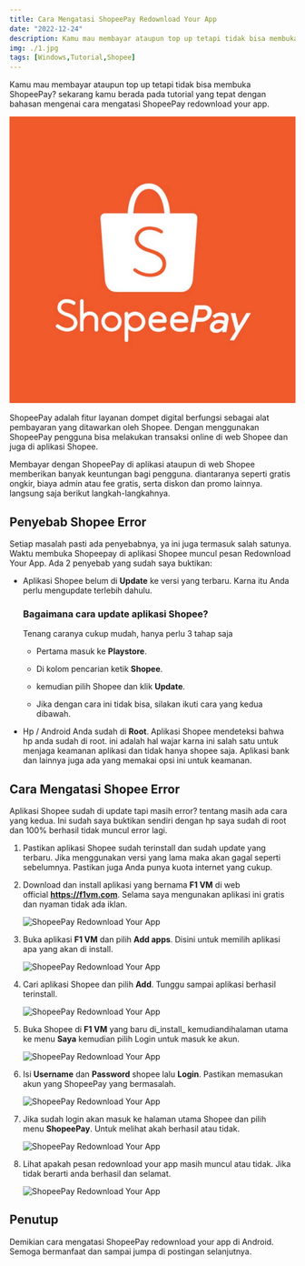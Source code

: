 ```yaml
---
title: Cara Mengatasi ShopeePay Redownload Your App
date: "2022-12-24"
description: Kamu mau membayar ataupun top up tetapi tidak bisa membuka ShopeePay? sekarang kamu berada pada tutorial cara mengatasi ShopeePay redownload your app.
img: ./1.jpg
tags: [Windows,Tutorial,Shopee]
---
```


Kamu mau membayar ataupun top up tetapi tidak bisa membuka ShopeePay? sekarang kamu berada pada tutorial yang tepat dengan bahasan mengenai cara mengatasi ShopeePay redownload your app.

![Shopeepay](./1.jpg)

ShopeePay adalah fitur layanan dompet digital berfungsi sebagai alat pembayaran yang ditawarkan oleh Shopee. Dengan menggunakan ShopeePay pengguna bisa melakukan transaksi online di web Shopee dan juga di aplikasi Shopee.

Membayar dengan ShopeePay di aplikasi ataupun di web Shopee memberikan banyak keuntungan bagi pengguna. diantaranya seperti gratis ongkir, biaya admin atau fee gratis, serta diskon dan promo lainnya. langsung saja berikut langkah-langkahnya.

## Penyebab Shopee Error

Setiap masalah pasti ada penyebabnya, ya ini juga termasuk salah satunya. Waktu membuka Shopeepay di aplikasi Shopee muncul pesan Redownload Your App. Ada 2 penyebab yang sudah saya buktikan:

*   Aplikasi Shopee belum di **Update** ke versi yang terbaru. Karna itu Anda perlu mengupdate terlebih dahulu.

    ### Bagaimana cara update aplikasi Shopee?
    
    Tenang caranya cukup mudah, hanya perlu 3 tahap saja

    *   Pertama masuk ke **Playstore**.

    *   Di kolom pencarian ketik **Shopee**.

    *   kemudian pilih Shopee dan klik **Update**.

    *   Jika dengan cara ini tidak bisa, silakan ikuti cara yang kedua dibawah.

*   Hp / Android Anda sudah di **Root**. Aplikasi Shopee mendeteksi bahwa hp anda sudah di root. ini adalah hal wajar karna ini salah satu untuk menjaga keamanan aplikasi dan tidak hanya shopee saja. Aplikasi bank dan lainnya juga ada yang memakai opsi ini untuk keamanan.

## Cara Mengatasi Shopee Error

Aplikasi Shopee sudah di update tapi masih error? tentang masih ada cara yang kedua. Ini sudah saya buktikan sendiri dengan hp saya sudah di root dan 100% berhasil tidak muncul error lagi.

1. Pastikan aplikasi Shopee sudah terinstall dan sudah update yang terbaru. Jika menggunakan versi yang lama maka akan gagal seperti sebelumnya. Pastikan juga Anda punya kuota internet yang cukup.

2. Download dan install aplikasi yang bernama **F1 VM** di web official **https://f1vm.com**. Selama saya mengunakan aplikasi ini gratis dan nyaman tidak ada iklan.

    ![ShopeePay Redownload Your App](https://blogger.googleusercontent.com/img/b/R29vZ2xl/AVvXsEipyn6ecgW3iFaK_8Paq0dqn0exphlipLXSS3M7_Cfg8YLEWr948aFMPGYVQe74zn7DSrhHYV3-NwhG385QVkOPW77gdo-QMCZ-QsN0DK5865ZqqIVncUltyVETW3AoDDZhxf_HYui63rxzJMhSn4lH6pvDb3wzQZG79u_AWqYL0Hs9ifvrc2-AFeoBSA/w180-h320/IMG_20220808_112244.jpg)

3.  Buka aplikasi **F1 VM** dan pilih **Add apps**. Disini untuk memilih aplikasi apa yang akan di install.

    ![ShopeePay Redownload Your App](https://blogger.googleusercontent.com/img/b/R29vZ2xl/AVvXsEjGaAZ3JjYE-oOYeJef9VtB63ncR7IXUkSkMpfww8mInUE8CNKpJWRO1jvmSbH8ZIt0V7XRpEJL-HDsezUGk82bvw7YCd2FbtXLLhEt1f3F_JOW5woMtij85dGGQVjoCovWEiNWg-sKbYf0riOSw54Cf73LfPUcwvV7IPgYGmScd2djrZDt8m4Zb8-ekA/w180-h320/IMG_20220808_112610.jpg)

4. Cari aplikasi Shopee dan pilih **Add**. Tunggu sampai aplikasi berhasil terinstall.

    ![ShopeePay Redownload Your App](https://blogger.googleusercontent.com/img/b/R29vZ2xl/AVvXsEgv_vkZC8UfsQLbZvVfLBEeuMwhKro52yc2riHqEumg_qZKpqb1B-8DxQOAFNuUAu9CZ_c3n8Sio-0XtlLlI3LfiXFvIkrj0K7Fjb8IPgX0XBz1OtWiKXKiuE8CSIDr9dNV7bxhYtvny_ym4ccJ1J3_dDjmWA5Fn1F6ZgxYqjRdou7KWMDCAnThPhK9GQ/w180-h320/IMG_20220808_112934.jpg)

5. Buka Shopee di **F1 VM** yang baru di_install_ kemudiandihalaman utama ke menu **Saya** kemudian pilih Login untuk masuk ke akun.

    ![ShopeePay Redownload Your App](https://blogger.googleusercontent.com/img/b/R29vZ2xl/AVvXsEiKdEHr0ylJq_FtWoNg9akmfGzFoc8tIgC-n8oY0HewK8C6aboL0_FnJRFp8v6J5mXy3qhzDOtIcOgKNQFsVJT-6yazTSOinHVV2YJQgowbMScAoXgM10a2tlBPdfOQNhrzORqHCgBCEaDKank56WXq8sRc5fpWJ8sGBjUS6PxEjMGztpSDFPTI8MG6uQ/w180-h320/IMG_20220808_113236.jpg)

6. Isi **Username** dan **Password** shopee lalu **Login**. Pastikan memasukan akun yang ShopeePay yang bermasalah.

    ![ShopeePay Redownload Your App](https://blogger.googleusercontent.com/img/b/R29vZ2xl/AVvXsEjK22Eaf6MPLbVddtx1x_FnanMmg6LSQPrw3rf-1dF37sEHjckTdRlN_PmdsWQIV7a8pi-LlZbDLKrpzqcKe2tjpaD6OB5d6TTfP2Kc083GWZbmpyYQ6SPQX03TiV6npir1xCI8gJtMB4asuNAigVsOR_RNTnvVMJg0FzXS4mBWd-mc1kDWj3h3dJzGag/w180-h320/IMG_20220808_121917.jpg)

7. Jika sudah login akan masuk ke halaman utama Shopee dan pilih menu **ShopeePay**. Untuk melihat akah berhasil atau tidak.

    ![ShopeePay Redownload Your App](https://blogger.googleusercontent.com/img/b/R29vZ2xl/AVvXsEjb7HoSziSN34Nl3za5DhQvgLzgJczTboIg4-D8dW83PEO9AvMAqKy3KdXpJNJf0DMlk-KW4M0b8C79-DhA2FSOOh0U0Wg-Hco-lbxMKDtiyCSSgmkQOG0nZmd1FPTp3w7PcNtEalQBEnZ1L88TRsSYzg5q78C8Ii4sDBoTU09_6_oine3uLq_z7wring/w180-h320/IMG_20220808_113934.jpg)

8. Lihat apakah pesan redownload your app masih muncul atau tidak. Jika tidak berarti anda berhasil dan selamat.

    ![ShopeePay Redownload Your App](https://blogger.googleusercontent.com/img/b/R29vZ2xl/AVvXsEgmgPtZj3lhbMq3op1LbY6MuPTY58uaqGsakrO9fRAadbXqGvnnKWeTXXpqU_mFlS1a8jYVeXj6Cn_lMzIWJhFcTkO_XQ_Gpk3NpPLEI8HFQgI6YEfqC0L8Bg6wE8e4y8NRw7C8hKKJUjqXvQLc1n64n0Vsx0Tj28S1EzJULXTJALFUwvychkQbcOnZLQ/w180-h320/Screenshot_2022-08-08-11-40-41-039_com.f1player.play.jpg)

## Penutup

Demikian cara mengatasi ShopeePay redownload your app di Android. Semoga bermanfaat dan sampai jumpa di postingan selanjutnya.